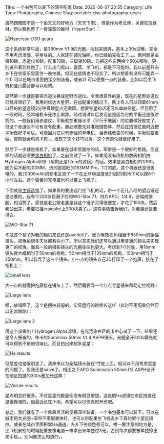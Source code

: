 Title: 一个书包可以装下的深空配置
Date: 2020-08-07 20:55
Category: Life
Tags: Photography, Chinese
Slug: portable-dso-photography-gears

虽然西雅图不是一个拍天文的好地方（天天下雨），但是作为老法师，关键在玩器材，所以我也整了一套深空的器材（HyperStar）：

![Hyperstar DSO gears](images/portable-dso-hyperstar.jpg)

这个系统非常牛逼，是390mm f/1.9的光圈，拍起来很爽，基本上30s过曝，完全不用考虑场旋、导星啥的。人家还在调光轴呢，你已经拍完收工了。。。但问题是主镜10磅，赤道仪10磅，配重10磅，三脚架10磅。光把这些东西拎个50米都喘，更别说带着到处跑了。什么出门爬山，露营，坐飞机，都是不可能的。我以前是开去乡下在农家乐里面住一晚拍摄，但现在疫情也不现实了。所以想着有没有可能弄一个1) 可以在城市里面拍深空的装备，或者2) 可以便携一点的装备，比如以后坐飞机和登山露营都可以用的。

显然第一步就是要把赤道仪换成星野赤道仪。令我很意外的是，现在的星野赤道仪已经非常好了。我用的信达大星野，在加配重的情况下，网上有人可以顶着61mm口径的的望远镜3分钟盲跟星点还很圆。想要导星的话还可以单轴导星。但我用了一段时间，经常电机卡死停止跟踪。经过调试以后发现这是因为它的平衡还是很讲究的。一般我们用赤道仪，平衡就在重锤水平（平行于地面）的位置做好就完了。但这个赤道仪不论有没有配重，都必须要先对准被摄物体，然后在拍摄位置附近把平衡做好才可以。可能因为它只有赤经的单电机，当赤纬改变的时候，平衡就要重做，否则就会电机卡死。。发现了这个技巧以后，这个赤道仪就很好用了。

然后下一步就是相机了。如果要在城市里面拍的话，窄带是一个很好的思路。但这样的话就必须要[黑白相机](/yasselblad.html)了。之前测试了一下，如果用没有改机的数码相机拍Hydrogen Alpha窄带（用的还是12nm的滤镜）的话，效率是黑白相机的1/100。因为买不起6200MM，选的是振旺的183MM Pro，1寸的底。这个机器还是很省电的，我20000mAh的充电宝测了一下在比环境温度低25度的制冷下可以撑8个小时左右。这个容量的充电宝也可以带上飞机了。

下面就是[主镜选择](/astrophoto-tutorial-4.html)了。如果真的要出远门坐飞机的话，带一个正儿八经的望远镜还是必要的。我有个200块捡漏子捡的WO-Star 71，四片APO，f/4.9，全幅成像圈，相当赞了。感觉是老公跟老婆是我这个镜子买得很便宜，才花了150块。然后老公出差，老婆把挂craigslist上200块卖了。。这件事情告诉我们，对老婆还是要坦白。

![WO-Star 71](images/portable-dso-telescope.jpg)

不过这个镜子对我的相机来说还是overkill了。因为等效视角相当于850mm的全幅镜头。视角拍很多天体都有些小了。所以其实我们还可以通过用普通的镜头来实现更广的视角。而且一般的摄影镜头的光圈往往也更大。考虑到1寸的底，用18mm镜头就大概相当于50mm的视角，50mm相当于135mm的视角，100mm相当于250mm。所以我弄了这三个镜头。小一点的镜头自己3D打印了一个抱箍，接在了相机上：

![Small lens](images/portable-dso-50mm.jpg)

大一点的就得把抱箍接在镜头上了，然后需要弄一个红点寻星镜来帮助定位视野：

![Large lens](images/portable-dso-100mm-1.jpg)

额，放错图了，这个是摆拍装逼的，实际运行的时候长这样（此时不用配重仍然可以正常跟踪）：

![Large lens 2](images/portable-dso-100mm-2.jpg)

用这个设备加上Hydrogen Alpha滤镜，在光污染白区的市中心试了一下，结果还是令人振奋的。徕卡的Summilux 50mm f/1.4 ASPH镜头，光圈全开300s曝光就可以得到不错的信噪比，而且拍出来超多星星：

![Ha results](images/portable-dso-sky-50lux.jpg)

但慧差也是很明显了。我原来以为全幅镜头装在1寸底上面，就可以不用考虑慧差的问题了。但我还是naive了。相比之下APO Summicron 50mm f/2 ASPH全开在暗区拍摄的300s叠加长这样：

![Visible results](images/portable-dso-sky-50aa.jpg)

星点明显好很多。不过星星的数量倒没有明显增加，这说明Ha滤镜在市区拍摄还是很靠谱的。但最近还在下雨，希望可以尽快真的开光吧。

总之，我们就有了一个焦段灵活的便携深空装备，一个书包基本可以装下。可以在城市用大光圈+窄带不带配重快打，也可以带配重坐飞机去乡下真的架个望远镜拍。或者在城市里面积累Ha通道，去乡下拍颜色都可以。唯一要注意的地方是，坐飞机安检的时候配重要像电脑一样拿出来单独过X光，否则每次都要被单独拎出来手检。。别问我怎么知道的。。
